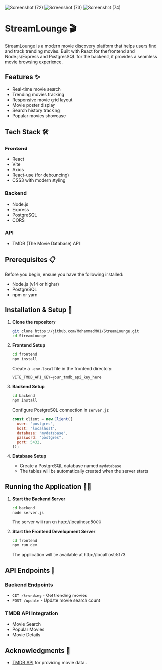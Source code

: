 ![Screenshot (72)](https://github.com/user-attachments/assets/12f82621-3eac-4b77-8498-9713b29ee4d9)
![Screenshot (73)](https://github.com/user-attachments/assets/f6dd888b-de0e-4a52-9996-4248b3ec169a)
![Screenshot (74)](https://github.com/user-attachments/assets/b2c48042-0697-44c0-bd3d-8e6d9170c74e)
# StreamLounge 🎬

StreamLounge is a modern movie discovery platform that helps users find and track trending movies. Built with React for the frontend and Node.js/Express and PostgresSQL for the backend, it provides a seamless movie browsing experience.

## Features ✨

- Real-time movie search
- Trending movies tracking
- Responsive movie grid layout
- Movie poster display
- Search history tracking
- Popular movies showcase

## Tech Stack 🛠️

### Frontend
- React
- Vite
- Axios
- React-use (for debouncing)
- CSS3 with modern styling

### Backend
- Node.js
- Express
- PostgreSQL
- CORS

### API
- TMDB (The Movie Database) API

## Prerequisites 📋

Before you begin, ensure you have the following installed:
- Node.js (v14 or higher)
- PostgreSQL
- npm or yarn

## Installation & Setup 🚀

1. **Clone the repository**
   ```bash
   git clone https://github.com/MohammadM01/StreamLounge.git
   cd StreamLounge
   ```

2. **Frontend Setup**
   ```bash
   cd frontend
   npm install
   ```
   Create a `.env.local` file in the frontend directory:
   ```env
   VITE_TMDB_API_KEY=your_tmdb_api_key_here
   ```

3. **Backend Setup**
   ```bash
   cd backend
   npm install
   ```
   Configure PostgreSQL connection in `server.js`:
   ```javascript
   const client = new Client({
     user: "postgres",
     host: "localhost",
     database: "mydatabase",
     password: "postgres",
     port: 5432,
   });
   ```

4. **Database Setup**
   - Create a PostgreSQL database named `mydatabase`
   - The tables will be automatically created when the server starts

## Running the Application 🏃‍♂️

1. **Start the Backend Server**
   ```bash
   cd backend
   node server.js
   ```
   The server will run on http://localhost:5000

2. **Start the Frontend Development Server**
   ```bash
   cd frontend
   npm run dev
   ```
   The application will be available at http://localhost:5173

## API Endpoints 🔌

### Backend Endpoints
- `GET /trending` - Get trending movies
- `POST /update` - Update movie search count

### TMDB API Integration
- Movie Search
- Popular Movies
- Movie Details

## Acknowledgments 🙏

- [TMDB API](https://www.themoviedb.org/documentation/api) for providing movie data..
